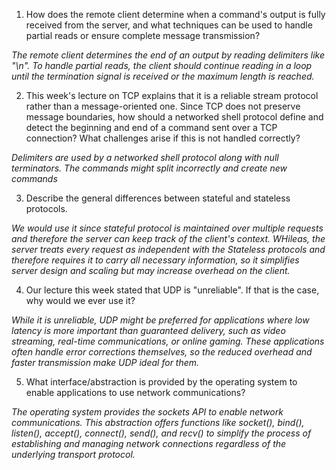 1. How does the remote client determine when a command's output is fully received from the server, and what techniques can be used to handle partial reads or ensure complete message transmission?

_The remote client determines the end of an output by reading delimiters like "\n". To handle partial reads, the client should continue reading in a loop until the termination signal is received or the maximum length is reached._

2. This week's lecture on TCP explains that it is a reliable stream protocol rather than a message-oriented one. Since TCP does not preserve message boundaries, how should a networked shell protocol define and detect the beginning and end of a command sent over a TCP connection? What challenges arise if this is not handled correctly?

_Delimiters are used by a networked shell protocol along with null terminators. The commands might split incorrectly and create new commands_

3. Describe the general differences between stateful and stateless protocols.

_We would use it since stateful protocol is maintained over multiple requests and therefore the server can keep track of the client's context. WHileas, the server treats every request as independent with the Stateless protocols and therefore requires it to carry all necessary information, so it simplifies server design and scaling but may increase overhead on the client._

4. Our lecture this week stated that UDP is "unreliable". If that is the case, why would we ever use it?

_While it is unreliable, UDP might be preferred for applications where low latency is more important than guaranteed delivery, such as video streaming, real-time communications, or online gaming. These applications often handle error corrections themselves, so the reduced overhead and faster transmission make UDP ideal for them._

5. What interface/abstraction is provided by the operating system to enable applications to use network communications?

_The operating system provides the sockets API to enable network communications. This abstraction offers functions like socket(), bind(), listen(), accept(), connect(), send(), and recv() to simplify the process of establishing and managing network connections regardless of the underlying transport protocol._
